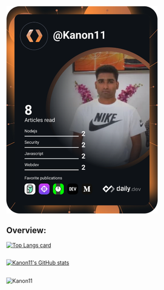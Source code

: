 

<a href="https://app.daily.dev/Kanon11"><img src="https://github.com/Kanon11/Kanon11/blob/main/devcard.svg" width="400" alt="Kanon11's Dev Card"/></a>

## Overview:
[![Top Langs card](https://github-readme-stats.vercel.app/api/top-langs/?username=Kanon11&layout=compact&theme=tokyonight&hide=html)](https://github.com/Kanon11?tab=repositories)
##
[![Kanon11's GitHub stats](https://github-readme-stats.vercel.app/api?username=Kanon11&count_private=true&show_icons=true&theme=radical)](https://github.com/Kanon11?tab=repositories)
##
<p><img align="center" src="https://github-readme-streak-stats.herokuapp.com/?user=Kanon11&" alt="Kanon11" /></p>


